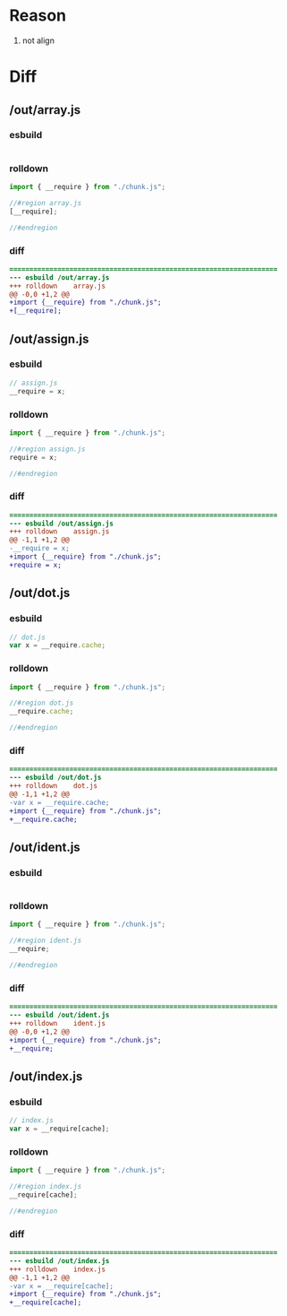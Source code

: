 # Reason
1. not align
# Diff
## /out/array.js
### esbuild
```js

```
### rolldown
```js
import { __require } from "./chunk.js";

//#region array.js
[__require];

//#endregion
```
### diff
```diff
===================================================================
--- esbuild	/out/array.js
+++ rolldown	array.js
@@ -0,0 +1,2 @@
+import {__require} from "./chunk.js";
+[__require];

```
## /out/assign.js
### esbuild
```js
// assign.js
__require = x;
```
### rolldown
```js
import { __require } from "./chunk.js";

//#region assign.js
require = x;

//#endregion
```
### diff
```diff
===================================================================
--- esbuild	/out/assign.js
+++ rolldown	assign.js
@@ -1,1 +1,2 @@
-__require = x;
+import {__require} from "./chunk.js";
+require = x;

```
## /out/dot.js
### esbuild
```js
// dot.js
var x = __require.cache;
```
### rolldown
```js
import { __require } from "./chunk.js";

//#region dot.js
__require.cache;

//#endregion
```
### diff
```diff
===================================================================
--- esbuild	/out/dot.js
+++ rolldown	dot.js
@@ -1,1 +1,2 @@
-var x = __require.cache;
+import {__require} from "./chunk.js";
+__require.cache;

```
## /out/ident.js
### esbuild
```js

```
### rolldown
```js
import { __require } from "./chunk.js";

//#region ident.js
__require;

//#endregion
```
### diff
```diff
===================================================================
--- esbuild	/out/ident.js
+++ rolldown	ident.js
@@ -0,0 +1,2 @@
+import {__require} from "./chunk.js";
+__require;

```
## /out/index.js
### esbuild
```js
// index.js
var x = __require[cache];
```
### rolldown
```js
import { __require } from "./chunk.js";

//#region index.js
__require[cache];

//#endregion
```
### diff
```diff
===================================================================
--- esbuild	/out/index.js
+++ rolldown	index.js
@@ -1,1 +1,2 @@
-var x = __require[cache];
+import {__require} from "./chunk.js";
+__require[cache];

```